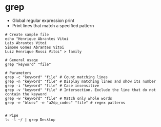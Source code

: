 # grep

- Global regular expression print
- Print lines that match a specified pattern

```shellell
# Create sample file
echo "Henrique Abrantes Vitoi
Lais Abrantes Vitoi
Simone Gomes Abrantes Vitoi
Luiz Henrique Rossi Vitoi" > family
```

```shellell
# General usage
grep "keyword" "file"

# Parameters
grep -c "keyword" "file" # Count matching lines
grep -n "keyword" "file" # Display matching lines and show its number
grep -i "keyword" "file" # Case insensitive
grep -v "keyword" "file" # Intersection. Exclude the line that do not contain the keyword
grep -w "keyword" "file" # Match only whole words
grep -e "bluez" -e "a2dp_codec" "file" # regex patterns


# Pipe
ls -l ~/ | grep Desktop
```
